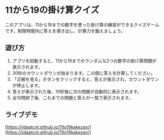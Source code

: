 # 11から19の掛け算クイズ

このアプリは、11から19までの数字を使った掛け算の練習ができるクイズゲームです。制限時間内に答えを導き出し、計算力を鍛えましょう。

## 遊び方

1.  アプリを起動すると、11から19までのランダムな2つの数字の掛け算問題が表示されます。
2.  30秒のカウントダウンが始まります。この間に答えを計算してください。
3.  「正解を見る」ボタンをクリックすると、答えが表示され、カウントダウンが停止します。
4.  答えが表示された後、10秒後に次の問題が自動的に表示されます。
5.  全10問終了後、これまでの問題と答えが一覧で表示されます。

## ライブデモ

[https://iidaatcnt.github.io/11to19kakezan/](https://iidaatcnt.github.io/11to19kakezan/)
